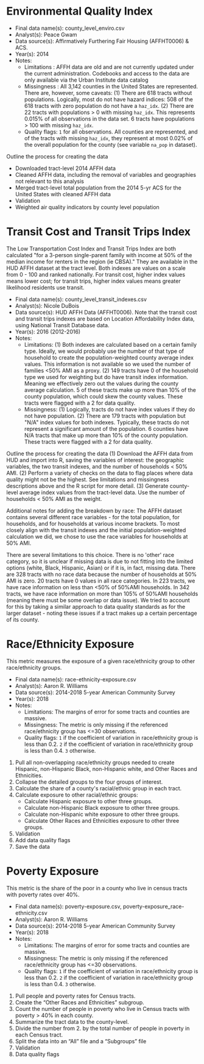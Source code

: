 # Environmental Quality Index

* Final data name(s): county_level_enviro.csv
* Analyst(s): Peace Gwam
* Data source(s): Affirmatively Furthering Fair Housing (AFFHT0006) & ACS. 
* Year(s): 2014
* Notes:
    * Limitations : AFFH data are old and are not currently updated under the current administration. Codebooks and access to the data are only available via the Urban Institute data catalog
    * Missingness : All 3,142 counties in the United States are represented. There are, however, some caveats: 
      (1) There are 618 tracts without populations. Logically, most do not have hazard indices: 508 of the 618 tracts with zero population do not have a `haz_idx`.
      (2) There are 22 tracts with populations > 0 with missing `haz_idx`. This represents 0.015% of all observations in the data set. 6 tracts have populations > 100 with missing `haz_idx`. 
    * Quality flags: `1` for all observations. All counties are represented, and of the tracts with missing `haz_idx`, they represent at most 0.02% of the overall population for the county (see variable `na_pop` in dataset). 

Outline the process for creating the data  
* Downloaded tract-level 2014 AFFH data
* Cleaned AFFH data, including the removal of variables and geographies not relevant to this analysis
* Merged tract-level total population from the 2014 5-yr ACS for the United States with cleaned AFFH data
* Validation 
* Weighted air quality indicators by county level population

# Transit Cost and Transit Trips Index

The Low Transportation Cost Index and Transit Trips Index are both calculated "for a 3-person single-parent family with income at 50% of the median income for renters in the region (ie CBSA)." They are available in the HUD AFFH dataset at the tract level. Both indexes are values on a scale from 0 - 100 and ranked nationally. For transit cost, higher index values means lower cost; for transit trips, higher index values means greater likelihood residents use transit.   

* Final data name(s): county_level_transit_indexes.csv
* Analyst(s): Nicole DuBois
* Data source(s): HUD AFFH Data (AFFHT0006). Note that the transit cost and transit trips indexes are based on Location Affordability Index data, using National Transit Database data.
* Year(s): 2016 (2012-2016)
* Notes:
    * Limitations: 
      (1) Both indexes are calculated based on a certain family type. Ideally, we would probably use the number of that type of household to create the population-weighted county average index values. This information is not available so we used the number of families <50% AMI as a proxy.
      (2) 149 tracts have 0 of the household type we used for weighting but do have transit index information. Meaning we effectively zero out the values during the county average calculation. 5 of these tracts make up more than 10% of the county population, which could skew the county values. These tracts were flagged with a 2 for data quality.
    * Missingness: 
      (1) Logically, tracts do not have index values if they do not have population.
      (2) There are 179 tracts with population but "N/A" index values for both indexes. Typically, these tracts do not represent a significant amount of the population. 6 counties have N/A tracts that make up more than 10% of the county population. These tracts were flagged with a 2 for data quality.

Outline the process for creating the data 
(1) Download the AFFH data from HUD and import into R, saving the variables of interest: the geographic variables, the two transit indexes, and the number of households < 50% AMI.
(2) Perform a variety of checks on the data to flag places where data quality might not be the highest. See limitations and missingness descriptions above and the R script for more detail.
(3) Generate county-level average index values from the tract-level data. Use the number of households < 50% AMI as the weight.

Additional notes for adding the breakdown by race:
The AFFH dataset contains several different race variables - for the total population,
for households, and for households at various income brackets. To most closely 
align with the transit indexes and the initial population-weighted calculation we
did, we chose to use the race variables for households at 50% AMI.

There are several limitations to this choice. There is no 'other' race category, 
so it is unclear if missing data is due to not fitting into the limited options 
(white, Black, Hispanic, Asian) or if it is, in fact, missing data.
There are 328 tracts with no race data because the number of households at 50% AMI is zero. 
20 tracts have 0 values in all race categories.
In 223 tracts, we have race information on less than <50% of 50%AMI households. 
In 342 tracts, we have race information on more than 105% of 50%AMI households 
(meaning there must be some overlap or data issue). We tried to account for this
by taking a similar approach to data quality standards as for the larger dataset - 
noting these issues if a tract makes up a certain percentage of its county.


# Race/Ethnicity Exposure

This metric measures the exposure of a given race/ethnicity group to other race/ethnicity groups.

* Final data name(s): race-ethnicity-exposure.csv
* Analyst(s): Aaron R. Williams
* Data source(s): 2014-2018 5-year American Community Survey
* Year(s): 2018
* Notes:
    * Limitations: The margins of error for some tracts and counties are massive. 
    * Missingness: The metric is only missing if the referenced race/ethnicity group has <=30 observations.
    * Quality flags: `1` if the coefficient of variation in race/ethnicity group is less than 0.2. `2` if the coefficient of variation in race/ethnicity group is less than 0.4. `3` otherwise.

1. Pull all non-overlapping race/ethnicity groups needed to create Hispanic, non-Hispanic Black, non-Hispanic white, and Other Races and Ethnicities.
2. Collapse the detailed groups to the four groups of interest. 
3. Calculate the share of a county's racial/ethnic group in each tract.
4. Calculate exposure to other racial/ethnic groups:
    * Calculate Hispanic exposure to other three groups.
    * Calculate non-Hispanic Black exposure to other three groups.
    * Calculate non-Hispanic white exposure to other three groups.
    * Calculate Other Races and Ethnicities exposure to other three groups.
5. Validation 
6. Add data quality flags
7. Save the data

# Poverty Exposure

This metric is the share of the poor in a county who live in census tracts with poverty rates over 40%.

* Final data name(s): poverty-exposure.csv, poverty-exposure_race-ethnicity.csv
* Analyst(s): Aaron R. Williams
* Data source(s): 2014-2018 5-year American Community Survey
* Year(s): 2018
* Notes:
    * Limitations: The margins of error for some tracts and counties are massive. 
    * Missingness: The metric is only missing if the referenced race/ethnicity group has <=30 observations.
    * Quality flags: `1` if the coefficient of variation in race/ethnicity group is less than 0.2. `2` if the coefficient of variation in race/ethnicity group is less than 0.4. `3` otherwise.

1. Pull people and poverty rates for Census tracts. 
2. Create the “Other Races and Ethnicities” subgroup. 
3. Count the number of people in poverty who live in Census tracts with poverty > 40% in each county. 
4. Summarize the tract data to the county-level.
5. Divide the number from 2. by the total number of people in poverty in each Census tract. 
6. Split the data into an “All” file and a “Subgroups” file
7. Validation
8. Data quality flags
